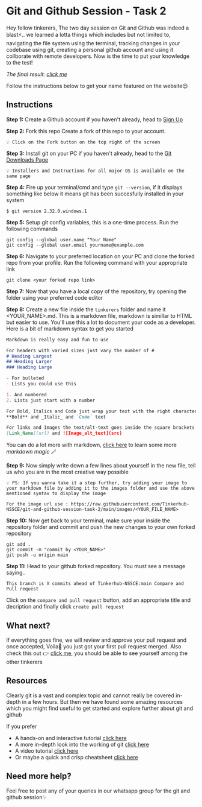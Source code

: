 # Git and Github Session - Task 2

Hey fellow tinkerers,
The two day session on Git and Github was indeed a blast⚡.. we learned a lotta things which includes but not limited to, navigating the file system using the terminal, tracking changes in your codebase using git, creating a personal github account and using it collborate with remote developers. Now is the time to put your knowledge to the test!

_The final result:_ _[click me](https://tinkerhub-nssce.github.io/git-and-github-session-task-2/)_

Follow the instructions below to get your name featured on the website😌

## Instructions

**Step 1:** Create a Github account if you haven't already, head to [Sign Up](https://github.com/signup)

**Step 2:** Fork this repo
Create a fork of this repo to your account.
``` 
💡 Click on the Fork button on the top right of the screen
```

**Step 3:** Install git on your PC if you haven't already, head to the [Git Downloads Page](https://git-scm.com/downloads)
``` 
💡 Installers and Instructions for all major OS is available on the same page
```

**Step 4:** Fire up your terminal/cmd and type `git --version`, if it displays something like below it means git has been succesfully installed in your system
```
$ git version 2.32.0.windows.1
```

**Step 5:** Setup git config variables, this is a one-time process. Run the following commands

`git config --global user.name "Your Name"` <br>
`git config --global user.email yourname@example.com`

**Step 6:** Navigate to your preferred location on your PC and clone the forked repo from your profile. Run the following command with your appropriate link

`git clone <your forked repo link>`

**Step 7:** Now that you have a local copy of the repository, try opening the folder using your preferred code editor

**Step 8:** Create a new file inside the `tinkerers` folder and name it <YOUR_NAME>.md. This is a markdown file, markdown is simillar to HTML but easier to use. You'll use this a lot to document your code as a developer. Here is a bit of markdown syntax to get you started

```markdown
Markdown is really easy and fun to use

For headers with varied sizes just vary the number of #
# Heading Largest
## Heading Larger
### Heading Large

- For bulleted
- Lists you could use this

1. And numbered
2. Lists just start with a number

For Bold, Italics and Code just wrap your text with the right characters
**Bold** and _Italic_ and `Code` text

For links and Images the text/alt-text goes inside the square brackets and link inside the the braces
[Link_Name](url) and ![Image_alt_text](src)
```
You can do a lot more with markdown, [click here](https://www.markdownguide.org/cheat-sheet) to learn some more _markdown magic_ 🪄

**Step 9:** Now simply write down a few lines about yourself in the new file, tell us who you are in the most creative way possible
``` 
💡 PS: If you wanna take it a step further, try adding your image to your markdown file by adding it to the images folder and use the above mentioned syntax to display the image
```
```
For the image url use : https://raw.githubusercontent.com/Tinkerhub-NSSCE/git-and-github-session-task-2/main/images/<YOUR_FILE_NAME>
```

**Step 10:** Now get back to your terminal, make sure your inside the repository folder and commit and push the new changes to your own forked repository

`git add .` <br>
`git commit -m "commit by <YOUR_NAME>"` <br>
`git push -u origin main`

**Step 11:** Head to your github forked repository. You must see a message saying..
```
This branch is X commits ahead of Tinkerhub-NSSCE:main Compare and Pull request
```
Click on the `compare and pull request` button, add an appropriate title and decription and finally click `create pull request`
<br>

## What next?
If everything goes fine, we will review and approve your pull request and once accepted, Voila🎉 you just got your first pull request merged. Also check this out 👉 [click me](https://tinkerhub-nssce.github.io/git-and-github-session-task-2/), you should be able to see yourself among the other tinkerers
<br>

## Resources
Clearly git is a vast and complex topic and cannot really be covered in-depth in a few hours. But then we have found some amazing resources which you might find useful to get started and explore further about git and github

If you prefer
- A hands-on and interactive tutorial [click here](https://gitimmersion.com)
- A more in-depth look into the working of git [click here](https://dev.to/unseenwizzard/learn-git-concepts-not-commands-4gjc)
- A video tutorial [click here](https://youtu.be/HuKskPmxhy8)
- Or maybe a quick and crisp cheatsheet [click here](https://betterprogramming.pub/basic-git-github-cheat-sheet-fa020831cb35)


## Need more help?
Feel free to post any of your queries in our whatsapp group for the git and github session✨
